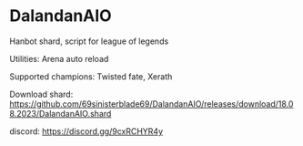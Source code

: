 # DalandanAIO
Hanbot shard, script for league of legends

Utilities: Arena auto reload

Supported champions:
Twisted fate, Xerath

Download shard: https://github.com/69sinisterblade69/DalandanAIO/releases/download/18.08.2023/DalandanAIO.shard

discord: https://discord.gg/9cxRCHYR4y
